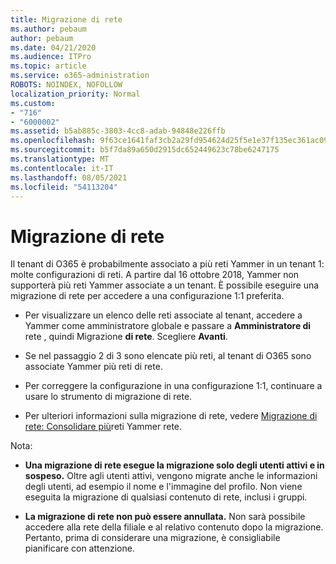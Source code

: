 ```yaml
---
title: Migrazione di rete
ms.author: pebaum
author: pebaum
ms.date: 04/21/2020
ms.audience: ITPro
ms.topic: article
ms.service: o365-administration
ROBOTS: NOINDEX, NOFOLLOW
localization_priority: Normal
ms.custom:
- "716"
- "6000002"
ms.assetid: b5ab885c-3803-4cc8-adab-94848e226ffb
ms.openlocfilehash: 9f63ce1641faf3cb2a29fd954624d25f5e1e37f135ec361ac09668086d78aa3e
ms.sourcegitcommit: b5f7da89a650d2915dc652449623c78be6247175
ms.translationtype: MT
ms.contentlocale: it-IT
ms.lasthandoff: 08/05/2021
ms.locfileid: "54113204"
---
```

# <a name="network-migration"></a>Migrazione di rete

Il tenant di O365 è probabilmente associato a più reti Yammer in un tenant 1: molte configurazioni di reti. A partire dal 16 ottobre 2018, Yammer non supporterà più reti Yammer associate a un tenant. È possibile eseguire una migrazione di rete per accedere a una configurazione 1:1 preferita.
  
- Per visualizzare un elenco delle reti associate al tenant, accedere a Yammer come amministratore globale e passare a **Amministratore di** rete , quindi Migrazione **di rete**. Scegliere **Avanti**.

- Se nel passaggio 2 di 3 sono elencate più reti, al tenant di O365 sono associate Yammer più reti di rete.

- Per correggere la configurazione in una configurazione 1:1, continuare a usare lo strumento di migrazione di rete.

- Per ulteriori informazioni sulla migrazione di rete, vedere [Migrazione di rete: Consolidare più](https://docs.microsoft.com/yammer/configure-your-yammer-network/consolidate-multiple-yammer-networks)reti Yammer rete.

Nota:
  
- **Una migrazione di rete esegue la migrazione solo degli utenti attivi e in sospeso.** Oltre agli utenti attivi, vengono migrate anche le informazioni degli utenti, ad esempio il nome e l'immagine del profilo. Non viene eseguita la migrazione di qualsiasi contenuto di rete, inclusi i gruppi.

- **La migrazione di rete non può essere annullata.** Non sarà possibile accedere alla rete della filiale e al relativo contenuto dopo la migrazione. Pertanto, prima di considerare una migrazione, è consigliabile pianificare con attenzione.
